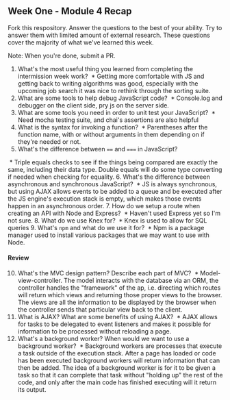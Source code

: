 ## Week One - Module 4 Recap

Fork this respository. Answer the questions to the best of your ability. Try to answer them with limited amount of external research. These questions cover the majority of what we've learned this week. 

Note: When you're done, submit a PR. 

1. What's the most useful thing you learned from completing the intermission week work?
  * Getting more comfortable with JS and getting back to writing algorithms was good, especially with the upcoming job search it was nice to rethink through the sorting suite.
2. What are some tools to help debug JavaScript code?
  * Console.log and debugger on the client side, pry js on the server side.
3. What are some tools you need in order to unit test your JavaScript?
  * Need mocha testing suite, and chai's assertions are also helpful
4. What is the syntax for invoking a function?
  * Parentheses after the function name, with or without arguments in them depending on if they're needed or not.
5. What's the difference between `==` and `===` in JavaScript?

 * Triple equals checks to see if the things being compared are exactly the same, including their data type. Double equals will do some type converting if needed when checking for equality.
6. What's the difference between asynchronous and synchronous JavaScript? 
  * JS is always synchronous, but using AJAX allows events to be added to a queue and be executed after the JS engine's execution stack is empty, which makes those events happen in an asynchronous order.
7. How do we setup a route when creating an API with Node and Express?
  * Haven't used Express yet so I'm not sure.
8. What do we use Knex for?
  * Knex is used to allow for SQL queries
9. What's `npm` and what do we use it for?
  * Npm is a package manager used to install various packages that we may want to use with Node.

#### Review  
10. What's the MVC design pattern? Describe each part of MVC?
  * Model-view-controller. The model interacts with the database via an ORM, the controller handles the "framework" of the ap, i.e. directing which routes will return which views and returning those proper views to the browser. The views are all the information to be displayed by the browser when the controller sends that particular view back to the client.
11. What is AJAX? What are some benefits of using AJAX?
  * AJAX allows for tasks to be delegated to event listeners and makes it possible for information to be processed without reloading a page.
12. What's a background worker? When would we want to use a background worker?
  * Background workers are processes that execute a task outside of the execution stack. After a page has loaded or code has been executed background workers will return information that can then be added. The idea of a background worker is for it to be given a task so that it can complete that task without "holding up" the rest of the code, and only after the main code has finished executing will it return its output.
